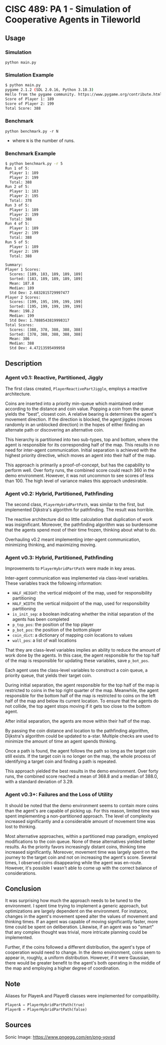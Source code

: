 # CISC 489: PA 1 - Simulation of Cooperative Agents in Tileworld

## Usage

### Simulation

`python main.py`

### Simulation Example

```bash
$ python main.py
pygame 2.1.2 (SDL 2.0.16, Python 3.10.3)
Hello from the pygame community. https://www.pygame.org/contribute.html
Score of Player 1: 189
Score of Player 2: 199
Total Score: 388
```

### Benchmark

`python benchmark.py -r N`

- where `N` is the number of runs.

### Benchmark Example

```bash
$ python benchmark.py -r 5
Run 1 of 5:
  Player 1: 189
  Player 2: 199
  Total: 388
Run 2 of 5:
  Player 1: 183
  Player 2: 195
  Total: 378
Run 3 of 5:
  Player 1: 189
  Player 2: 199
  Total: 388
Run 4 of 5:
  Player 1: 189
  Player 2: 199
  Total: 388
Run 5 of 5:
  Player 1: 189
  Player 2: 199
  Total: 388

Summary:
Player 1 Scores:
  Scores: [189, 183, 189, 189, 189]
  Sorted: [183, 189, 189, 189, 189]
  Mean: 187.8
  Median: 189
  Std Dev: 2.6832815729997477
Player 2 Scores:
  Scores: [199, 195, 199, 199, 199]
  Sorted: [195, 199, 199, 199, 199]
  Mean: 198.2
  Median: 199
  Std Dev: 1.7888543819998317
Total Scores:
  Scores: [388, 378, 388, 388, 388]
  Sorted: [378, 388, 388, 388, 388]
  Mean: 386
  Median: 388
  Std Dev: 4.47213595499958
```

## Description

### Agent v0.1: Reactive, Partitioned, Jiggly

The first class created, `PlayerReactivePartJiggle`, employs a reactive architecture.

Coins are inserted into a priority min-queue which maintained order according to the distance and coin value. Popping a coin from the queue yields the "best", closest coin. A relative bearing is determines the agent's movement direction. If the direction is blocked, the agent jiggles (moves randomly in an unblocked direction) in the hopes of either finding an alternate path or discovering an alternative coin.

This hierarchy is partitioned into two sub-types, top and bottom, where the agent is responsible for its corresponding half of the map. This results in no need for inter-agent communication. Initial separation is achieved with the highest priority directive, which moves an agent into their half of the map.

This approach is primarily a proof-of-concept, but has the capability to perform well. Over forty runs, the combined score could reach 360 in the demo environment. However, it was not uncommon to see scores of less than 100. The high level of variance makes this approach undesirable.

### Agent v0.2: Hybrid, Partitioned, Pathfinding

The second class, `PlayerHybridPartPath`, was similar to the first, but implemented Dijkstra's algorithm for pathfinding. The result was horrible.

The reactive architecture did so little calculation that duplication of work was insignificant. Moreover, the pathfinding algorithm was so burdensome that the agents spend most of their time frozen, thinking about what to do.

Overhauling v0.2 meant implementing inter-agent communication, minimizing thinking, and maximizing moving.

### Agent v0.3: Hybrid, Partitioned, Pathfinding

Improvements to `PlayerHybridPartPath` were made in key areas.

Inter-agent communication was implemented via class-level variables. These variables track the following information:

- `HALF_HEIGHT`: the vertical midpoint of the map, used for responsibility partitioning
- `HALF_WIDTH`: the vertical midpoint of the map, used for responsibility partitioning
- `is_init_sep`: a boolean indicating whether the initial separation of the agents has been completed
- `p_top_pos`: the position of the top player
- `p_bot_pos`: the position of the bottom player
- `coin_dict`: a dictionary of mapping coin locations to values
- `wall_pos`: a list of wall locations

That they are class-level variables implies an ability to reduce the amount of work done by the agents. In this case, the agent responsible for the top half of the map is responsible for updating these variables, save `p_bot_pos`.

Each agent uses the class-level variables to construct a coin queue, a priority queue, that yields their target coin.

During initial separation, the agent responsible for the top half of the map is restricted to coins in the top right quarter of the map. Meanwhile, the agent responsible for the bottom half of the map is restricted to coins on the left half of the map and below its current location. To ensure that the agents do not collide, the top agent stops moving if it gets too close to the bottom agent.

After initial separation, the agents are move within their half of the map.

By passing the coin distance and location to the pathfinding algorithm, Dijkstra's algorithm could be updated to a-star. Multiple checks are used to minimize the amount of time an agent spends thinking.

Once a path is found, the agent follows the path so long as the target coin still exists. If the target coin is no longer on the map, the whole process of identifying a target coin and finding a path is repeated.

This approach yielded the best results in the demo environment. Over forty runs, the combined score reached a mean of 368.8 and a median of 388.0, with a standard deviation of 3.29.

### Agent v0.3+: Failures and the Loss of Utility

It should be noted that the demo environment seems to contain more coins than the agent's are capable of picking up. For this reason, limited time was spent implementing a non-partitioned approach. The level of complexity increased significantly and a considerable amount of movement time was lost to thinking.

Most alternative approaches, within a partitioned map paradigm, employed modifications to the coin queue. None of these alternatives yielded better results. As the priority favors increasingly distant coins, thinking time increased significantly. Moreover, movement time was largely spent on the journey to the target coin and not on increasing the agent's score. Several times, I observed coins disappearing while the agent was en-route. However, it's possible I wasn't able to come up with the correct balance of considerations.

## Conclusion

It was surprising how much the approach needs to be tuned to the environment. I spent time trying to implement a generic approach, but optimizations are largely dependent on the environment. For instance, changes in the agent's movement speed alter the values of movement and thinking times. If an agent was capable of moving significantly faster, more time could be spent on deliberation. Likewise, if an agent was so "smart" that any complex thought was trivial, more intricate planning could be implemented.

Further, if the coins followed a different distribution, the agent's type of cooperation would need to change. In the demo environment, coins seem to appear in, roughly, a uniform distribution. However, if it were Gaussian, there would be greater benefit to the agent's both operating in the middle of the map and employing a higher degree of coordination.

## Note

Aliases for PlayerA and PlayerB classes were implemented for compatibility.

```python
PlayerA = PlayerHybridPartPath(true)
PlayerB = PlayerHybridPartPath(false)
```

## Sources

Sonic Image: <https://www.pngegg.com/en/png-yovsd>
